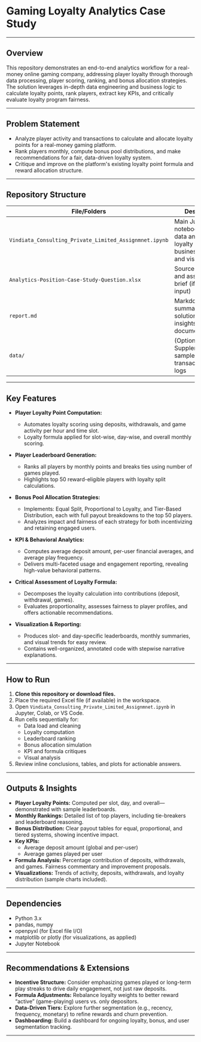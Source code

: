 # Gaming Loyalty Analytics Case Study

---

## Overview

This repository demonstrates an end-to-end analytics workflow for a real-money online gaming company, addressing player loyalty through thorough data processing, player scoring, ranking, and bonus allocation strategies. The solution leverages in-depth data engineering and business logic to calculate loyalty points, rank players, extract key KPIs, and critically evaluate loyalty program fairness.

---

## Problem Statement

- Analyze player activity and transactions to calculate and allocate loyalty points for a real-money gaming platform.
- Rank players monthly, compute bonus pool distributions, and make recommendations for a fair, data-driven loyalty system.
- Critique and improve on the platform's existing loyalty point formula and reward allocation structure.

---

## Repository Structure

| File/Folders                             | Description                                                      |
|------------------------------------------|------------------------------------------------------------------|
| `Vindiata_Consulting_Private_Limited_Assignmnet.ipynb` | Main Jupyter notebook with full data analysis, loyalty logic, business answers, and visualizations |
| `Analytics-Position-Case-Study-Question.xlsx`   | Source case study and assignment brief (if used in input)        |
| `report.md`                              | Markdown summary of solution and key insights (this document)    |
| `data/`                                  | (Optional) Supplementary or sample transaction/activity logs     |

---

## Key Features

- **Player Loyalty Point Computation:**  
  - Automates loyalty scoring using deposits, withdrawals, and game activity per hour and time slot.
  - Loyalty formula applied for slot-wise, day-wise, and overall monthly scoring.

- **Player Leaderboard Generation:**  
  - Ranks all players by monthly points and breaks ties using number of games played.
  - Highlights top 50 reward-eligible players with loyalty split calculations.

- **Bonus Pool Allocation Strategies:**  
  - Implements: Equal Split, Proportional to Loyalty, and Tier-Based Distribution, each with full payout breakdowns to the top 50 players.
  - Analyzes impact and fairness of each strategy for both incentivizing and retaining engaged users.

- **KPI & Behavioral Analytics:**  
  - Computes average deposit amount, per-user financial averages, and average play frequency.
  - Delivers multi-faceted usage and engagement reporting, revealing high-value behavioral patterns.

- **Critical Assessment of Loyalty Formula:**  
  - Decomposes the loyalty calculation into contributions (deposit, withdrawal, games).
  - Evaluates proportionality, assesses fairness to player profiles, and offers actionable recommendations.

- **Visualization & Reporting:**  
  - Produces slot- and day-specific leaderboards, monthly summaries, and visual trends for easy review.
  - Contains well-organized, annotated code with stepwise narrative explanations.

---

## How to Run

1. **Clone this repository or download files.**
2. Place the required Excel file (if available) in the workspace.
3. Open `Vindiata_Consulting_Private_Limited_Assignmnet.ipynb` in Jupyter, Colab, or VS Code.
4. Run cells sequentially for:
    - Data load and cleaning
    - Loyalty computation
    - Leaderboard ranking
    - Bonus allocation simulation
    - KPI and formula critiques
    - Visual analysis
5. Review inline conclusions, tables, and plots for actionable answers.

---

## Outputs & Insights

- **Player Loyalty Points:** Computed per slot, day, and overall—demonstrated with sample leaderboards.
- **Monthly Rankings:** Detailed list of top players, including tie-breakers and leaderboard reasoning.
- **Bonus Distribution:** Clear payout tables for equal, proportional, and tiered systems, showing incentive impact.
- **Key KPIs:** 
    - Average deposit amount (global and per-user)
    - Average games played per user
- **Formula Analysis:** Percentage contribution of deposits, withdrawals, and games. Fairness commentary and improvement proposals.
- **Visualizations:** Trends of activity, deposits, withdrawals, and loyalty distribution (sample charts included).

---

## Dependencies

- Python 3.x
- pandas, numpy
- openpyxl (for Excel file I/O)
- matplotlib or plotly (for visualizations, as applied)
- Jupyter Notebook


---

## Recommendations & Extensions

- **Incentive Structure:** Consider emphasizing games played or long-term play streaks to drive daily engagement, not just raw deposits.
- **Formula Adjustments:** Rebalance loyalty weights to better reward “active” (game-playing) users vs. only depositors.
- **Data-Driven Tiers:** Explore further segmentation (e.g., recency, frequency, monetary) to refine rewards and churn prevention.
- **Dashboarding:** Build a dashboard for ongoing loyalty, bonus, and user segmentation tracking.

---


